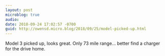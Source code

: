 ```yaml
---
layout: post
microblog: true
audio: 
date: 2018-09-24 17:02:57 -0700
guid: http://owensd.micro.blog/2018/09/25/model-picked-up.html
---
```

Model 3 picked up, looks great. Only 73 mile range... better find a charger for the drive home. 

